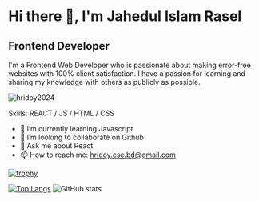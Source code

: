 # Hi there 👋, I'm Jahedul Islam Rasel
## Frontend Developer
I'm a Frontend Web Developer who is passionate about making error-free websites with 100% client satisfaction. I have a passion for learning and sharing my knowledge with others as publicly as possible.

<p align="left"> <img src="https://komarev.com/ghpvc/?username=hridoy2024&label=Profile%20views&color=0e75b6&style=flat" alt="hridoy2024" /> </p>

Skills:  REACT / JS / HTML / CSS

- 🌱 I’m currently learning Javascript 
- 👯 I’m looking to collaborate on Github 
- 💬 Ask me about React 
- 📫 How to reach me: hridoy.cse.bd@gmail.com

[![trophy](https://github-profile-trophy.vercel.app/?username=hridoy2024)](https://github.com/ryo-ma/github-profile-trophy)

[![Top Langs](https://github-readme-stats.vercel.app/api/top-langs/?username=hridoy2024)](https://github.com/anuraghazra/github-readme-stats) ![GitHub stats](https://github-readme-stats.vercel.app/api?username=hridoy2024&show_icons=true&count_private=true)  





